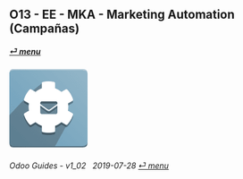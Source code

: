 ## O13 - EE - MKA - Marketing Automation (Campañas)
#### [_&#x23CE; menu_](/en-us/o13/ee/en-us-o13-ee-guides_menu.md)  
### ![mka](/doc/img/marketing_automation.png)
	
###### Odoo Guides - v1_02 &nbsp; 2019-07-28  [_&#x23CE; menu_](/en-us/o13/ee/en-us-o13-ee-guides_menu.md)  
